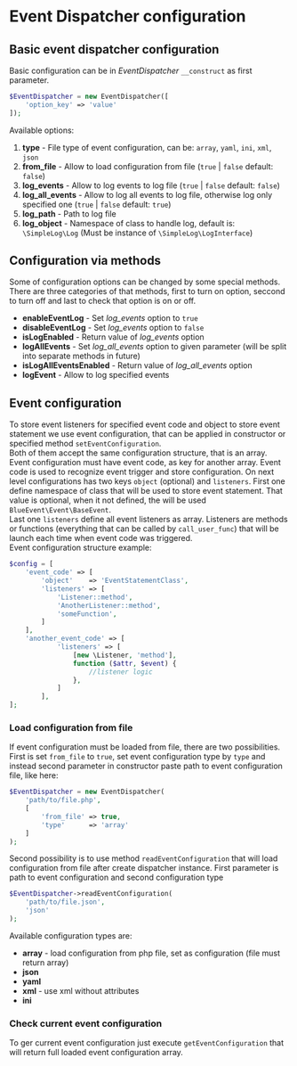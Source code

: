 # Event Dispatcher configuration

## Basic event dispatcher configuration
Basic configuration can be in _EventDispatcher_ `__construct` as first parameter.

```php
$EventDispatcher = new EventDispatcher([
    'option_key' => 'value'
]);
```

Available options:

1. **type** - File type of event configuration, can be: `array`, `yaml`, `ini`, `xml`, `json`
2. **from_file** - Allow to load configuration from file (`true` | `false` default: `false`)
3. **log_events** - Allow to log events to log file (`true` | `false` default: `false`)
4. **log_all_events** - Allow to log all events to log file, otherwise log only specified one (`true` | `false` default: `true`)
5. **log_path** - Path to log file
6. **log_object** - Namespace of class to handle log, default is: `\SimpleLog\Log` (Must be instance of `\SimpleLog\LogInterface`)

## Configuration via methods
Some of configuration options can be changed by some special methods. There are
three categories of that methods, first to turn on option, seccond to turn off
and last to check that option is on or off.

* **enableEventLog** - Set *log_events* option to `true`
* **disableEventLog** - Set *log_events* option to `false`
* **isLogEnabled** - Return value of *log_events* option
* **logAllEvents** - Set *log_all_events* option to given parameter (will be split into separate methods in future)
* **isLogAllEventsEnabled** - Return value of *log_all_events* option
* **logEvent** - Allow to log specified events

## Event configuration
To store event listeners for specified event code and object to store event statement
we use event configuration, that can be applied in constructor or specified
method `setEventConfiguration`.  
Both of them accept the same configuration structure, that is an array.  
Event configuration must have event code, as key for another array. Event code
is used to recognize event trigger and store configuration. On next level configurations
has two keys `object` (optional) and `listeners`. First one define namespace
of class that will be used to store event statement. That value is optional, when
it not defined, the will be used `BlueEvent\Event\BaseEvent`.  
Last one `listeners` define all event listeners as array. Listeners are methods
or functions (everything that can be called by `call_user_func`) that will be
launch each time when event code was triggered.  
Event configuration structure example:

```php
$config = [
    'event_code' => [
        'object'    => 'EventStatementClass',
        'listeners' => [
            'Listener::method',
            'AnotherListener::method',
            'someFunction',
        ]
    ],
    'another_event_code' => [
            'listeners' => [
                [new \Listener, 'method'],
                function ($attr, $event) {
                    //listener logic
                },
            ]
        ],
];
```

### Load configuration from file
If event configuration must be loaded from file, there are two possibilities.  
First is set `from_file` to `true`, set event configuration type by `type` and instead
second parameter in constructor paste path to event configuration file, like here:

```php
$EventDispatcher = new EventDispatcher(
    'path/to/file.php',
    [
        'from_file' => true,
        'type'      => 'array'
    ]
);
```

Second possibility is to use method `readEventConfiguration` that will load configuration
from file after create dispatcher instance. First parameter is path to event configuration
and second configuration type

```php
$EventDispatcher->readEventConfiguration(
    'path/to/file.json',
    'json'
);
```

Available configuration types are:

* **array** - load configuration from php file, set as configuration (file must return array)
* **json**
* **yaml**
* **xml** - use xml without attributes
* **ini**

### Check current event configuration
To ger current event configuration just execute `getEventConfiguration` that will
return full loaded event configuration array.
